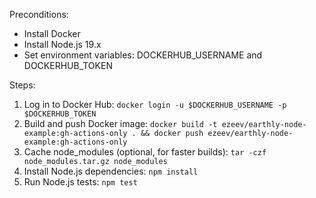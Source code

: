 Preconditions:
- Install Docker
- Install Node.js 19.x
- Set environment variables: DOCKERHUB_USERNAME and DOCKERHUB_TOKEN

Steps:
1. Log in to Docker Hub: `docker login -u $DOCKERHUB_USERNAME -p $DOCKERHUB_TOKEN`
2. Build and push Docker image: `docker build -t ezeev/earthly-node-example:gh-actions-only . && docker push ezeev/earthly-node-example:gh-actions-only`
3. Cache node_modules (optional, for faster builds): `tar -czf node_modules.tar.gz node_modules`
4. Install Node.js dependencies: `npm install`
5. Run Node.js tests: `npm test`